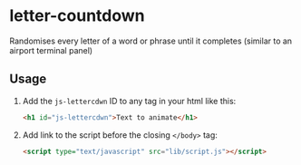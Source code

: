 # letter-countdown

Randomises every letter of a word or phrase until it completes (similar to an airport terminal panel)

## Usage

1. Add the `js-lettercdwn` ID to any tag in your html like this:

	```html
	<h1 id="js-lettercdwn">Text to animate</h1>
	```

2. Add link to the script before the closing `</body>` tag:

	```html
	<script type="text/javascript" src="lib/script.js"></script>
	```